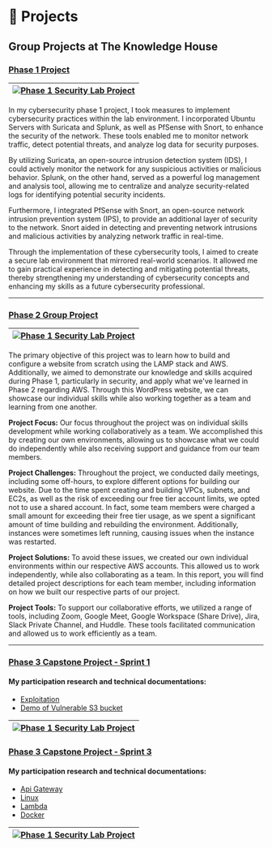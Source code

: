 # 🔭 Projects 

## Group Projects at The Knowledge House

### [Phase 1 Project](/tkhPhase1.md)



| [![Phase 1 Security Lab Project](https://drive.google.com/uc?export=view&id=18p_KGlH43DdAuXH3-GPsYiTfQXMHfIU1)](https://drive.google.com/file/d/1BU9vGP-rplpWunlp1_9la4xD5KDz9dWX/view?usp=share_link) |
| ------------------------------- |



<!--- | [![Penetration Testing Report](https://drive.google.com/uc?export=view&id=10FouwNPct-Rv80WdmlKDnzcorZ8iwdeL)](https://drive.google.com/file/d/1rLXOe8AOHbMTvmWsyNy2t2PijXosd1w8/view?usp=sharing) |
| ------------------------------- | --->


In my cybersecurity phase 1 project, I took measures to implement cybersecurity practices within the lab environment. I incorporated Ubuntu Servers with Suricata and Splunk, as well as PfSense with Snort, to enhance the security of the network. These tools enabled me to monitor network traffic, detect potential threats, and analyze log data for security purposes.

By utilizing Suricata, an open-source intrusion detection system (IDS), I could actively monitor the network for any suspicious activities or malicious behavior. Splunk, on the other hand, served as a powerful log management and analysis tool, allowing me to centralize and analyze security-related logs for identifying potential security incidents.

Furthermore, I integrated PfSense with Snort, an open-source network intrusion prevention system (IPS), to provide an additional layer of security to the network. Snort aided in detecting and preventing network intrusions and malicious activities by analyzing network traffic in real-time.

Through the implementation of these cybersecurity tools, I aimed to create a secure lab environment that mirrored real-world scenarios. It allowed me to gain practical experience in detecting and mitigating potential threats, thereby strengthening my understanding of cybersecurity concepts and enhancing my skills as a future cybersecurity professional.

---

### [Phase 2 Group Project](https://drive.google.com/file/d/1H7zrRbCYTUCK0k_M0hsuTlMP_VulvDS5/view?usp=share_link)



| [![Phase 1 Security Lab Project](https://drive.google.com/uc?export=view&id=1gUD8Zx2H4GErKiNa5m1jRo_TdGIbYq5F)](https://drive.google.com/file/d/1H7zrRbCYTUCK0k_M0hsuTlMP_VulvDS5/view?usp=share_link) |
| ------------------------------- |



The primary objective of this project was to learn how to build and configure a website from scratch using the LAMP stack and AWS. Additionally, we aimed to demonstrate our knowledge and skills acquired during Phase 1, particularly in security, and apply what we've learned in Phase 2 regarding AWS. Through this WordPress website, we can showcase our individual skills while also working together as a team and learning from one another.

**Project Focus:** Our focus throughout the project was on individual skills development while working collaboratively as a team. We accomplished this by creating our own environments, allowing us to showcase what we could do independently while also receiving support and guidance from our team members.

**Project Challenges:** Throughout the project, we conducted daily meetings, including some off-hours, to explore different options for building our website. Due to the time spent creating and building VPCs, subnets, and EC2s, as well as the risk of exceeding our free tier account limits, we opted not to use a shared account. In fact, some team members were charged a small amount for exceeding their free tier usage, as we spent a significant amount of time building and rebuilding the environment. Additionally, instances were sometimes left running, causing issues when the instance was restarted.

**Project Solutions:** To avoid these issues, we created our own individual environments within our respective AWS accounts. This allowed us to work independently, while also collaborating as a team. In this report, you will find detailed project descriptions for each team member, including information on how we built our respective parts of our project.

**Project Tools:** To support our collaborative efforts, we utilized a range of tools, including Zoom, Google Meet, Google Workspace (Share Drive), Jira, Slack Private Channel, and Huddle. These tools facilitated communication and allowed us to work efficiently as a team.

---

### [Phase 3 Capstone Project - Sprint 1](https://github.com/cybertrainingrange/redteam)
#### My participation research and technical documentations:
- [Exploitation](https://github.com/cybertrainingrange/redteam/blob/main/Exploit_edionisio.md)
- [Demo of Vulnerable S3 bucket](https://github.com/cybertrainingrange/redteam/blob/main/Vulnerable_s3bucket_edionisio.md)


| [![Phase 1 Security Lab Project](https://drive.google.com/uc?export=view&id=1Vq9GLZNZMzQ3swg0GTdN7_PH5nfTSBFm)](https://github.com/cybertrainingrange/redteam) |
| ------------------------------- |

### [Phase 3 Capstone Project - Sprint 3](https://github.com/cybertrainingrange/ctre-team-a)
#### My participation research and technical documentations:
- [Api Gateway](https://github.com/cybertrainingrange/ctre-team-a/blob/main/apigateway.md)
- [Linux](https://github.com/cybertrainingrange/ctre-team-a/blob/main/linux.md)
- [Lambda](https://github.com/cybertrainingrange/ctre-team-a/blob/main/lambda.md)
- [Docker](https://github.com/cybertrainingrange/ctre-team-a/blob/main/docker.md)


| [![Phase 1 Security Lab Project](https://drive.google.com/uc?export=view&id=1fDEySru5fV2hZtmKGcYd8_Z1-9Km-PKW)](https://github.com/cybertrainingrange/redteam) |
| ------------------------------- |



